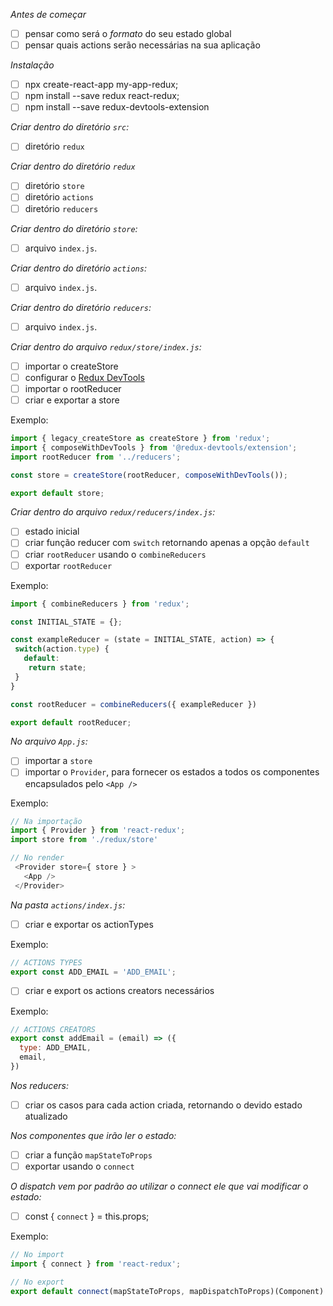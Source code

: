 *Antes de começar*
- [ ] pensar como será o *formato* do seu estado global
- [ ] pensar quais actions serão necessárias na sua aplicação

*Instalação*
- [ ] npx create-react-app my-app-redux;
- [ ] npm install --save redux react-redux;
- [ ] npm install --save redux-devtools-extension

*Criar dentro do diretório `src`:*
- [ ] diretório `redux`

*Criar dentro do diretório `redux`*
- [ ] diretório `store`
- [ ] diretório `actions`
- [ ] diretório `reducers`

*Criar dentro do diretório `store`:*
- [ ] arquivo `index.js`.

*Criar dentro do diretório `actions`:*
- [ ] arquivo `index.js`.

*Criar dentro do diretório `reducers`:*
- [ ] arquivo `index.js`.

*Criar dentro do arquivo `redux/store/index.js`:*
- [ ] importar o createStore
- [ ] configurar o [Redux DevTools](https://github.com/reduxjs/redux-devtools)
- [ ] importar o rootReducer
- [ ] criar e exportar a store

Exemplo:

```js
import { legacy_createStore as createStore } from 'redux';
import { composeWithDevTools } from '@redux-devtools/extension';
import rootReducer from '../reducers';

const store = createStore(rootReducer, composeWithDevTools());

export default store;
```

*Criar dentro do arquivo `redux/reducers/index.js`:*
- [ ] estado inicial
- [ ] criar função reducer com `switch` retornando apenas a opção `default`
- [ ] criar `rootReducer` usando o `combineReducers`
- [ ] exportar `rootReducer`

Exemplo:

```js
import { combineReducers } from 'redux';

const INITIAL_STATE = {};

const exampleReducer = (state = INITIAL_STATE, action) => {
 switch(action.type) {
   default:
    return state;
 }
}

const rootReducer = combineReducers({ exampleReducer })

export default rootReducer;
```

*No arquivo `App.js`:*
- [ ] importar a `store`
- [ ] importar o `Provider`, para fornecer os estados a todos os componentes encapsulados pelo `<App />`

Exemplo:

```js
// Na importação
import { Provider } from 'react-redux';
import store from './redux/store'
```

```js
// No render
 <Provider store={ store } >
   <App />
 </Provider>
```

*Na pasta `actions/index.js`:*
- [ ] criar e exportar os actionTypes

Exemplo:

```js
// ACTIONS TYPES
export const ADD_EMAIL = 'ADD_EMAIL';
```

- [ ] criar e export os actions creators necessários

Exemplo:

```js
// ACTIONS CREATORS
export const addEmail = (email) => ({
  type: ADD_EMAIL,
  email,
})
```

*Nos reducers:*
- [ ] criar os casos para cada action criada, retornando o devido estado atualizado

*Nos componentes que irão ler o estado:*
- [ ] criar a função `mapStateToProps`
- [ ] exportar usando o `connect`

*O dispatch vem por padrão ao utilizar o connect ele que vai modificar o estado:*
- [ ] const { `connect` } = this.props;

Exemplo:

```js
// No import
import { connect } from 'react-redux';
```

```js
// No export
export default connect(mapStateToProps, mapDispatchToProps)(Component)
```
